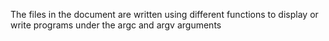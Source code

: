The files in the document are written using different functions to display or write programs under the argc and argv arguments